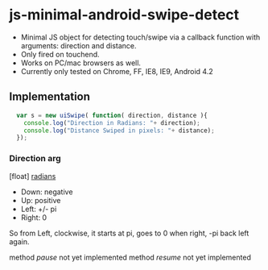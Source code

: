 js-minimal-android-swipe-detect
===============================

 - Minimal JS object for detecting touch/swipe via a callback function with arguments: direction and distance.
  - Only fired on touchend.
  - Works on PC/mac browsers as well.
  - Currently only tested on Chrome, FF, IE8, IE9, Android 4.2

## Implementation
```js
  var s = new uiSwipe( function( direction, distance ){
    console.log("Direction in Radians: "+ direction);
    console.log("Distance Swiped in pixels: "+ distance);
  });
```

### Direction arg
  [float] [radians](http://en.wikipedia.org/wiki/Radian)
   - Down: negative
   - Up: positive
   - Left: +/- pi
   - Right: 0
    
   So from Left, clockwise, it starts at pi, goes to 0 when right, -pi back left again.


method *pause* not yet implemented
method *resume* not yet implemented
